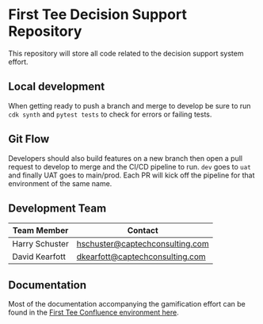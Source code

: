 # First Tee Decision Support Repository
This repository will store all code related to the decision support system effort.

## Local development
When getting ready to push a branch and merge to develop be sure to run ```cdk synth``` and ```pytest tests``` to check for errors or failing tests.

## Git Flow
Developers should also build features on a new branch then open a pull request to develop to merge and the CI/CD pipeline to run. ```dev``` goes to ```uat``` and finally UAT goes to main/prod. Each PR will kick off the pipeline for that environment of the same name.

## Development Team
|Team Member|Contact|
|---|---|
|Harry Schuster|hschuster@captechconsulting.com|
|David Kearfott|dkearfott@captechconsulting.com|


## Documentation
Most of the documentation accompanying the gamification effort can be found in the [First Tee Confluence environment here](https://firsttee.atlassian.net/wiki/spaces/DSS/overview?homepageId=475824403).